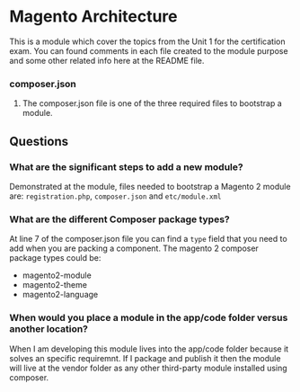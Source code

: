 # Magento Architecture 

This is a module which cover the topics from the Unit 1 for the certification exam. You can found comments in each file created to the module purpose and some other related info here at the README file. 

### composer.json

1. The composer.json file is one of the three required files to bootstrap a module.

## Questions

### What are the significant steps to add a new module?

Demonstrated at the module, files needed to bootstrap a Magento 2 module are: `registration.php`, `composer.json` and `etc/module.xml`

### What are the different Composer package types? 

At line 7 of the composer.json file you can find a `type` field that you need to add when you are packing a component. The magento 2 composer package types could be:

- magento2-module
- magento2-theme
- magento2-language

### When would you place a module in the app/code folder versus another location?

When I am developing this module lives into the app/code folder because it solves an specific requiremnt. If I package and publish it then the module will live at the vendor folder as any other third-party module installed using composer.